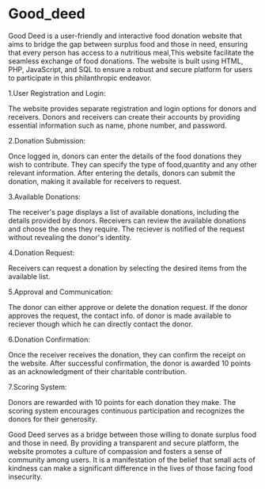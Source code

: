 # Good_deed

Good Deed is a user-friendly and interactive food donation website that aims to bridge the gap between surplus food and those in need, ensuring that every person has access to a nutritious meal,This website facilitate the seamless exchange of food donations. The website is built using HTML, PHP, JavaScript, and SQL to ensure a robust and secure platform for users to participate in this philanthropic endeavor.

1.User Registration and Login:

The website provides separate registration and login options for donors and receivers.
Donors and receivers can create their accounts by providing essential information such as name, phone number, and password.

2.Donation Submission:

Once logged in, donors can enter the details of the food donations they wish to contribute.
They can specify the type of food,quantity and any other relevant information.
After entering the details, donors can submit the donation, making it available for receivers to request.

3.Available Donations:

The receiver's page displays a list of available donations, including the details provided by donors.
Receivers can review the available donations and choose the ones they require.
The reciever is notified of the request without revealing the donor's identity.

4.Donation Request:

Receivers can request a donation by selecting the desired items from the available list.

5.Approval and Communication:

The donor can either approve or delete the donation request.
If the donor approves the request, the contact info. of donor is made available to reciever though which he can directly contact the donor.

6.Donation Confirmation:

Once the receiver receives the donation, they can confirm the receipt on the website.
After successful confirmation, the donor is awarded 10 points as an acknowledgment of their charitable contribution.

7.Scoring System:

Donors are rewarded with 10 points for each donation they make.
The scoring system encourages continuous participation and recognizes the donors for their generosity.

Good Deed serves as a bridge between those willing to donate surplus food and those in need. By providing a transparent and secure platform, the website promotes a culture of compassion and fosters a sense of community among users. It is a manifestation of the belief that small acts of kindness can make a significant difference in the lives of those facing food insecurity.







